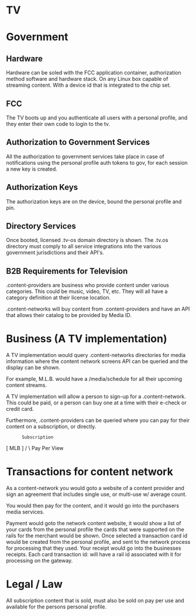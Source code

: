 # TV

# Government

## Hardware

Hardware can be soled with the FCC application container, authorization method software and hardware stack. On any Linux box capable of streaming content. With a device id that is integrated to the chip set.

## FCC

The TV boots up and you authenticate all users with a personal profile, and they enter their own code to login to the tv.

## Authorization to Government Services

All the authorization to government services take place in case of notifications using the personal profile auth tokens to gov, for each session a new key is created.

## Authorization Keys

The authorization keys are on the device, bound the personal profile and pin.

## Directory Services

Once booted, licensed .tv-os domain directory is shown.
The .tv.os directory must comply to all service integrations into the various government jurisdictions and their API's.

## B2B Requirements for Television

.content-providers are business who provide content under various categories. This could be music, video, TV, etc. They will all have a category definition at their license location.

.content-networks will buy content from .content-providers and have an API that allows their catalog to be provided by Media ID.

# Business (A TV implementation)

A TV implementation would query .content-networks directories for media information where the content network screens API can be queried and the display can be shown.

For example, M.L.B. would have a /media/schedule for all their upcoming content streams.

A TV implementation will allow a person to sign-up for a .content-network. This could be paid, or a person can buy one at a time with their e-check or credit card.

Furthermore, .content-providers can be queried where you can pay for their content on a subscription, or directly.

          Subscription

[ MLB ] /
\ Pay Per View

# Transactions for content network

As a content-network you would goto a website of a content provider and sign an agreement that includes single use, or multi-use w/ average count.

You would then pay for the content, and it would go into the purchasers media services.

Payment would goto the network content website, it would show a list of your cards from the personal profile the cards that were supported on the rails for the merchant would be shown. Once selected a transaction card id would be created from the personal profile, and sent to the network process for processing that they used. Your receipt would go into the businesses receipts. Each card transaction id: will have a rail id associated with it for processing on the gateway.

# Legal / Law

All subscription content that is sold, must also be sold on pay per use and available for the persons personal profile.
